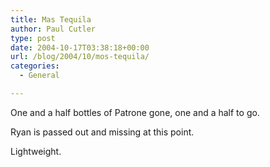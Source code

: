 ```yaml
---
title: Mas Tequila
author: Paul Cutler
type: post
date: 2004-10-17T03:38:18+00:00
url: /blog/2004/10/mos-tequila/
categories:
  - General

---
```

One and a half bottles of Patrone gone, one and a half to go.

Ryan is passed out and missing at this point.

Lightweight.